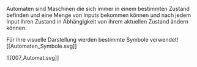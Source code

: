 Automaten sind Maschinen die sich immer in einem bestimmten Zustand befinden und eine Menge von Inputs bekommen können und nach jedem Input ihren Zustand in Abhängigkeit von ihrem aktuellen Zustand ändern können.

Für ihre visuelle Darstellung werden bestimmte Symbole verwendet![[Automaten_Symbole.svg]]

![[007_Automat.svg]]